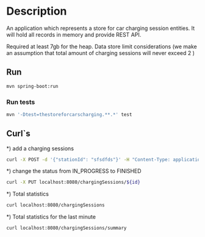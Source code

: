 # Description  
An application which represents a store for car charging session entities. It will hold all records in memory and provide
REST API.  

Required at least 7gb for the heap. Data store limit considerations (we make an assumption that total amount of charging sessions will never exceed 2 )    

## Run  
```bash
mvn spring-boot:run
```
### Run tests  
```bash
mvn '-Dtest=thestoreforcarscharging.**.*' test
```

## Curl`s
*) add a charging sessions  
```bash
curl -X POST -d '{"stationId": "sfsdfds"}' -H "Content-Type: application/json" -i localhost:8080/chargingSessions
```  
*) change the status from IN_PROGRESS to FINISHED  
```bash
curl -X PUT localhost:8080/chargingSessions/${id}
```    
*) Total statistics
```bash
curl localhost:8080/chargingSessions
```
*) Total statistics for the last minute
```bash
curl localhost:8080/chargingSessions/summary
```
